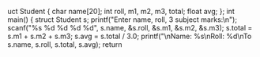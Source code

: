 uct Student {
    char name[20];
    int roll, m1, m2, m3, total;
    float avg;
};
int main() {
    struct Student s;
    printf("Enter name, roll, 3 subject marks:\n");
    scanf("%s %d %d %d %d", s.name, &s.roll, &s.m1, &s.m2, &s.m3);
    s.total = s.m1 + s.m2 + s.m3;
    s.avg = s.total / 3.0;
    printf("\nName: %s\nRoll: %d\nTo s.name, s.roll, s.total, s.avg);
    return
